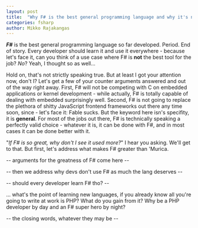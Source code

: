 ```yaml
---
layout: post
title:  "Why F# is the best general programming language and why it's never going to become mainstream"
categories: fsharp
author: Mikko Rajakangas
---
```

***F#*** is the best general programming
language so far developed. Period.
End of story. Every developer should
learn it and use it everywhere - because
let's face it, can you think of a use case
where F# is **not** the best tool for the
job? *No*? Yeah, I thought so as well...
<!--excerpt-->

Hold on, that's not strictly speaking true.
But at least I got your attention now, don't I?
Let's get a few of your counter arguments
answered and out of the way right away. First,
F# will not be competing with C on embedded
applications or kernel development - while
actually, F# is totally capable of dealing
with embedded surprisingly well. Second, F#
is not going to replace the plethora of shitty
JavaScript frontend frameworks out there any time soon,
since - let's face it: Fable sucks. But the
keyword here isn's specifity, it is **general**.
For most of the jobs out there, F# is technically
speaking a perfectly valid choice - whatever
it is, it can be done with F#, and in most
cases it can be done better with it.

"*If F# is so great, why don't I see it used more?*"
I hear you asking. We'll get to that. But first,
let's address what makes F# greater than 'Murica.

-- arguments for the greatness of F# come here --

-- then we address why devs don't use F# as much the lang deserves --

-- should every developer learn F# tho? --

... what's the point of learning new languages,
if you already know all you're going to write
at work is PHP? What do you gain from it? Why
be a PHP developer by day and an F# super hero
by night?

-- the closing words, whatever they may be --